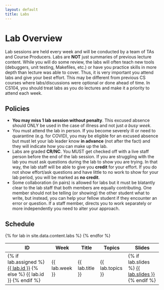 ```yaml
---
layout: default
title: Labs
---
```


# Lab Overview

Lab sessions are held every week and will be conducted by a team of TAs and Course Producers.  Labs are **NOT** just summaries of previous lecture content.  While you will do some review, the labs will often teach new tools (debuggers, unit testing, Makefiles, etc.) or have you practice skills in more depth than lecture was able to cover.  Thus, it is very important you attend labs and give your best effort.  This may be different from previous CS courses where labs/discussions were optional or done ahead of time. In CS104, you should treat labs as you do lectures and make it a priority to attend each week.

## Policies

 - **You may miss 1 lab session without penalty**.  This excused absence should ONLY be used in the case of illness and not just *a busy week*.
 - You must attend the lab in person.  If you become severely ill or need to quarantine (e.g. for COVID), you may be eligible for an excused absence but must let your lab leader know **in advance** (not after the fact) and they will indicate how you can make up the lab.
 - Labs are graded **CR/NC**.  You MUST get checked off with a live staff person before the end of the lab session.  If you are struggling with the lab you must ask questions during the lab to show you are trying.  In that way, the lab staff will be able to give you **credit** for your effort.  If you do not show effort/ask questions and have little to no work to show for your lab period, you will be marked as **no credit**.
 - Some collaboration (in pairs) is allowed for labs but it must be blatantly clear to the lab staff that both members are equally contributing.  One member should not be telling (or showing) the other student what to write, but instead, you can help your fellow student if they encounter an error or question.  If a staff member, directs you to work separately or more independently you need to alter your approach.

## Schedule

<table class="standard assignments hover click">
  <thead>
    <tr>
      <th>ID</th>
      <th>Week</th>
      <th>Title</th>
      <th>Topics</th>
      <th>Slides</th>
    </tr>
  </thead>
  <tbody>
    {% for lab in site.data.content.labs %}
    <tr
      {% if lab.assigned %}
      onclick="window.location = '{{ site.baseurl }}/labs/{{ lab.folder }}'"
      {% else %}
      class="disabled"
      {% endif %}
    >
      <td>
        {% if lab.assigned %}
        <a href="{{ site.baseurl }}/labs/{{ lab.id }}">{{ lab.id }}</a>
        {% else %}
        {{ lab.id }}
        {% endif %}
      </td>
      <td>{{ lab.week }}</td>
      <td>{{ lab.title }}</td>
      <td>{{ lab.topics }}</td>
      <td>
        {% if lab.slides %}
        <a href="{{ lab.id }}/assets/{{ lab.slides }}">{{ lab.slides }}</a>
        {% endif %}
      </td>
    </tr>
    {% endfor %}
  </tbody>
</table>
